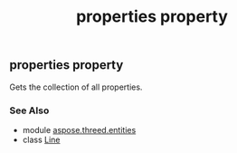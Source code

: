 ﻿---
title: properties property
second_title: Aspose.3D for Python via .NET API References
description: 
type: docs
weight: 160
url: /python-net/aspose.threed.entities/line/properties/
is_root: false
---

## properties property


Gets the collection of all properties.

### See Also
* module [aspose.threed.entities](../../)
* class [Line](/3d/python-net/aspose.threed.entities/line)
